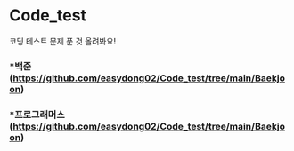 # Code_test
코딩 테스트 문제 푼 것 올려봐요!

### *백준(https://github.com/easydong02/Code_test/tree/main/Baekjoon)

### *프로그래머스(https://github.com/easydong02/Code_test/tree/main/Baekjoon)
